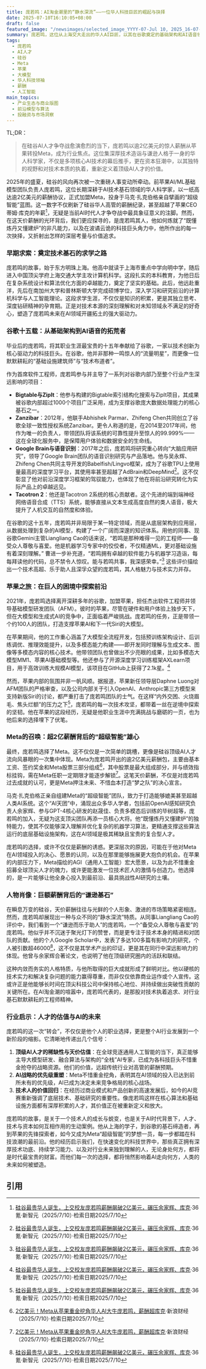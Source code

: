 ```yaml
---
title: 庞若鸣：AI淘金潮里的“静水深流”——一位华人科技巨匠的崛起与抉择
date: 2025-07-10T16:10:05+08:00
draft: false
featured_image: "/newsimages/selected_image_YYYY-07-Jul 10, 2025_16-07-05-510.jpg"
summary: 庞若鸣，这位从上海交大走出的华人AI巨匠，以其在谷歌奠定的基础架构和AI语音领域的卓越贡献，以及在苹果大模型团队的探索与磨砺，炼就了算法与架构兼备的非凡能力。他以逾2亿美元的惊人薪酬转投Meta，成为扎克伯格“超级智能”团队的关键一员，这不仅彰显了其作为顶尖AI人才的稀缺价值，更折射出全球AI领域对核心技术人才的激烈争夺和对AGI未来的豪赌。
tags: 
  - 庞若鸣
  - AI人才
  - 硅谷
  - Meta
  - 苹果
  - 大模型
  - 华人科技领袖
  - 薪酬
  - 人工智能
main_topics: 
  - 产业生态与商业版图
  - 前沿模型与算法
  - 投融资与市场洞察
---
```


TL;DR：
>在硅谷AI人才争夺战愈演愈烈的当下，庞若鸣以逾2亿美元的惊人薪酬从苹果转投Meta，成为行业焦点。这位集深厚技术造诣与谦逊人格于一身的华人科学家，不仅是多项核心AI技术的幕后推手，更在资本狂潮中，以其独特的视野和对技术本质的执着，重新定义着顶级AI人才的价值。

2025年的盛夏，硅谷的风向再次被一次重磅人事变动所牵动。前苹果AI/ML基础模型团队负责人庞若鸣，这位长期深耕于AI技术基石领域的华人科学家，以一纸高达逾2亿美元的薪酬协议，正式加盟Meta，投身于马克·扎克伯格亲自擘画的“超级智能”蓝图。这一数字不仅刷新了硅谷华人高管的薪酬纪录，甚至超越了苹果CEO蒂姆·库克的年薪[^1]，无疑是当前AI时代人才争夺战中最具象征意义的注脚。然而，在这天价薪酬的光环背后，我们更应探寻的，是庞若鸣其人，他如何炼就了“既懂炼丹又懂建炉”的非凡能力，以及在波谲云诡的科技巨头角力中，他所作出的每一次抉择，又折射出怎样的深层考量与价值追求。

### 早期求索：奠定技术基石的求学之路

庞若鸣的故事，始于东方明珠上海。他高中就读于上海市重点中学向明中学，随后进入中国顶尖学府上海交通大学主攻计算机科学。这段扎实的本科教育，为他日后在复杂系统设计和算法优化方面的卓越能力，奠定了坚实的基础。此后，他远赴重洋，先后在南加州大学和普林斯顿大学完成硕博学位，深入学习和研究前沿的计算机科学与人工智能理论。这段求学生涯，不仅仅是知识的积累，更是其独立思考、深度钻研精神的孕育期。正是对技术本源的深刻理解和对未知领域永不满足的好奇心，塑造了庞若鸣未来在AI领域开疆拓土的强大驱动力。

### 谷歌十五载：从基础架构到AI语音的拓荒者

毕业后的庞若鸣，将其职业生涯最宝贵的十五年奉献给了谷歌，一家以技术创新为核心驱动力的科技巨头。在谷歌，他并非那种一鸣惊人的“流量明星”，而更像一位默默耕耘的“基础设施建筑师”与“技术布道者”。

作为首席软件工程师，庞若鸣参与并主导了一系列对谷歌内部乃至整个行业产生深远影响的项目：

*   **Bigtable与ZipIt**：他参与构建的Bigtable索引结构化搜索与ZipIt项目，其成果被谷歌内部超过1000个项目广泛采用，成为支撑谷歌庞大数据处理能力的核心基石之一。
*   **Zanzibar**：2012年，他联手Abhishek Parmar、Zhifeng Chen共同创立了谷歌全球一致性授权系统Zanzibar。更令人称道的是，在2014至2017年间，他作为唯一的负责人，带领团队将该系统的可靠性提升至惊人的99.999%——这在全球化服务中，是保障用户体验和数据安全的生命线。
*   **Google Brain与语音识别**：2017年之后，庞若鸣将研究重心转向“大脑应用研究”，领导了Google Brain团队的语音识别研究与产品落地。他与吴永辉、Zhifeng Chen共同主导开发的Babelfish/Lingvo框架，成为了谷歌TPU上使用量最高的深度学习平台，其使用率甚至超越了AdBrain和DeepMind[^1]。这不仅彰显了他对前沿深度学习框架的驾驭能力，也体现了他在将前沿研究转化为实际产品上的卓越远见。
*   **Tacotron 2**：他还是Tacotron 2系统的核心贡献者。这个先进的端到端神经网络语音合成（TTS）系统，能够直接从文本生成高度自然的类人语音，极大提升了人机交互的自然度和体验。

在谷歌的这十五年，庞若鸣并非局限于某一特定领域，而是从底层架构到应用层，从数据处理到复杂的AI模型，构建了一个广阔而深邃的知识体系。用他的同事、现谷歌Gemini主管Liangliang Cao的话来说，“若鸣是那种难得一见的工程师——备受众人尊敬与喜爱。他是机器学习专家中的佼佼者，不仅精通ML，更对基础设施有着深刻理解。” 曹进一步补充道，“若鸣拥有卓越的软件能力与机器学习造诣，每每拜读他的代码，总不禁令人惊叹。能与若鸣共事，我深感荣幸。”[^1] 这些评价描绘出一个技术高超、乐于助人且深孚众望的庞若鸣，其人格魅力与技术实力并存。

### 苹果之旅：在巨人的困境中探索前沿

2021年，庞若鸣选择离开深耕多年的谷歌，加盟苹果，担任杰出软件工程师并领导基础模型研发团队（AFM）。彼时的苹果，尽管在硬件和用户体验上独步天下，但在大模型和生成式AI的竞争中，正面临着严峻挑战。庞若鸣的任务，正是带领一个约100人的团队，打造支撑苹果AI和下一代Siri的大模型。

在苹果期间，他的工作重心涵盖了大模型全流程开发，包括预训练架构设计、后训练调优、推理效能提升，以及多模态能力构建——即开发同时理解与生成文本、图像等多模态内容的核心技术。他带领团队也曾做出不少亮眼的成果，比如多模态大模型MM1、苹果AI基础模型等。他还参与了开源深度学习训练框架AXLearn项目，用于高效训练大规模AI模型，该项目在GitHub上获得了2.1k星。[^1]

然而，苹果内部的氛围并非一帆风顺。据报道，苹果新任领导层Daphne Luong对AFM团队的严格审查，以及公司内部关于引入OpenAI、Anthropic第三方模型来支持新版Siri的讨论，都严重打击了庞若鸣团队的士气。在这样“内外交困、火烧眉毛、焦头烂额”的压力之下[^1]，庞若鸣的每一次技术攻坚，都带着一丝在逆境中探索的坚韧。他在苹果的这段经历，无疑是他职业生涯中充满挑战与磨砺的一页，也为他后来的选择埋下了伏笔。

### Meta的召唤：超2亿薪酬背后的“超级智能”雄心

最终，庞若鸣选择了Meta。这不仅仅是一次简单的跳槽，更像是硅谷顶级AI人才流向风暴眼的一次集中体现。Meta为庞若鸣开出的逾2亿美元薪酬包，主要由基本工资、签约奖金和Meta股票三部分组成[^2]，其中股票是最大组成部分，并与绩效指标挂钩，需在Meta任职一定期限才能逐步解锁[^2]。这笔天价薪酬，不仅是对庞若鸣过去成就的认可，更是Meta押注未来、不惜血本打造“梦之队”的决心宣言。

马克·扎克伯格正亲自组建Meta的“超级智能”团队，致力于打造能够媲美甚至超越人类AI系统。这个“AI天团”中，涌现出众多华人学者，包括前OpenAI感知研究负责人余家辉、参与GPT-4核心研发的赵晟佳、负责多模态后训练的毕树超等，庞若鸣的加入，无疑为这支顶尖团队再添一员核心大将。他“既懂炼丹又懂建炉”的独特能力，使其不仅能够深入理解并优化复杂的机器学习算法，更精通支撑这些算法运行的底层基础设施架构，这在AI领域是极其稀缺且宝贵的复合型人才。

庞若鸣的选择，或许不仅仅是薪酬的诱惑。更深层次的原因，可能在于他对Meta在AI领域投入的决心、愿景的认同，以及在那里能够施展更大抱负的机会。在苹果的内部压力下，Meta描绘的AGI（通用人工智能）宏大愿景，以及为此不惜重金招募全球顶尖人才的魄力，或许更能激发一位技术匠人的激情与创造力。他选择的，是一片能够让他全身心投入到最前沿、最具挑战性AI研究的土壤。

### 人物肖像：巨额薪酬背后的“谦逊基石”

在瞬息万变的硅谷，天价薪酬往往与光鲜的个人形象、激进的市场策略紧密相连。然而，庞若鸣却展现出一种与众不同的“静水深流”特质。从同事Liangliang Cao的评价中，我们看到一个“谦逊而乐于助人”的庞若鸣，一个“备受众人尊敬与喜爱”的庞若鸣。他似乎并不沉迷于聚光灯下的赞誉，而是更专注于技术本身的精进和对团队的贡献。他的个人Google Scholar中，发表了多达100多篇有影响力的研究，个人被引数超46000[^1]，这不仅是其学术产出的印证，更是其在同行中深远影响力的体现。他曾与余家辉合著论文，也说明了他在顶级研究圈内的活跃和联结。

这种内敛而务实的人格特质，与他所取得的巨大成就形成了鲜明对比。他以硬核的技术实力和解决复杂问题的能力赢得尊重，而非仅仅依靠商业运作或个人宣传。这或许正是他能够长时间在顶尖科技公司中保持核心地位、并持续做出突破性贡献的关键所在。在AI淘金潮的喧嚣中，庞若鸣代表的，是那股对技术执着追求、对行业基石默默耕耘的工程师精神。

### 行业启示：人才的估值与AI的未来

庞若鸣的这一次“转会”，不仅仅是他个人的职业选择，更是整个AI行业发展到一个新阶段的缩影。它清晰地传递出几个信号：

1.  **顶级AI人才的稀缺性与天价估值**：在全球竞逐通用人工智能的当下，真正能够主导大模型研发、融合算法与架构的“全栈”AI专家，已成为各科技巨头不惜重金抢夺的战略资源。他们的价值，远超传统行业对高管的薪酬预期。
2.  **AI战略的优先级重塑**：Meta不惜重金挖角，表明其在AI领域的投入已达到前所未有的优先级，AI已成为决定未来竞争格局的核心战场。
3.  **技术人的价值回归**：在经历过商业模式和产品创新的高速发展后，如今的AI竞赛重新强调了底层技术、基础研究的重要性。像庞若鸣这样在核心算法和基础设施方面都有深厚积累的人才，其价值正在被重新定义和放大。

庞若鸣的故事，是关于一个技术人的成长与蜕变，也是关于AI时代背景下，人才、技术与资本如何互相作用的生动案例。他从上海的学子，到谷歌的基石缔造者，再到苹果的先锋探索者，如今又成为Meta“超级智能”的梦想一员，每一步都踏在科技浪潮的最前沿。他的经历启示我们，在快速变化的科技世界中，那些真正拥有深厚技术功底、持续学习能力、以及对行业未来独到理解的人，无论身处何方，都将是时代最宝贵的财富。而他们每一次的选择，都将悄然影响着AI走向何方，人类的未来如何被塑造。

## 引用
[^1]: [硅谷最贵华人诞生，上交校友庞若鸣薪酬飙破2亿美元，碾压余家辉、库克](https://www.36kr.com/p/3372785740699142)·36氪·新智元（2025/7/10）·检索日期2025/7/10
[^2]: [2亿美元！Meta从苹果重金挖角华人AI大牛庞若鸣，薪酬超库克](https://finance.sina.com.cn/jjxw/2025-07-10/doc-infeyhus8601195.shtml)·新浪财经（2025/7/10）·检索日期2025/7/10
[^3]: [苹果华人AI高管被挖，年薪数千万美元！扎克伯格在硅谷“杀疯了”](https://www.stcn.com/article/detail/2473865.html)·证券时报（2025/7/7）·检索日期2025/7/10
[^4]: [小扎砸14亿从苹果挖走庞若鸣，上交校友成Meta AI梦之队第9位华人](https://m.huxiu.com/article/4562246.html)·虎嗅（2025/7/10）·检索日期2025/7/10
[^5]: [Meta poached Apple’s Pang with pay package over $200 million](https://www.bloomberg.com/news/articles/2025-07-09/meta-poached-apple-s-pang-with-pay-package-over-200-million?embedded-checkout=true)·Bloomberg（2025/7/9）·检索日期2025/7/10

